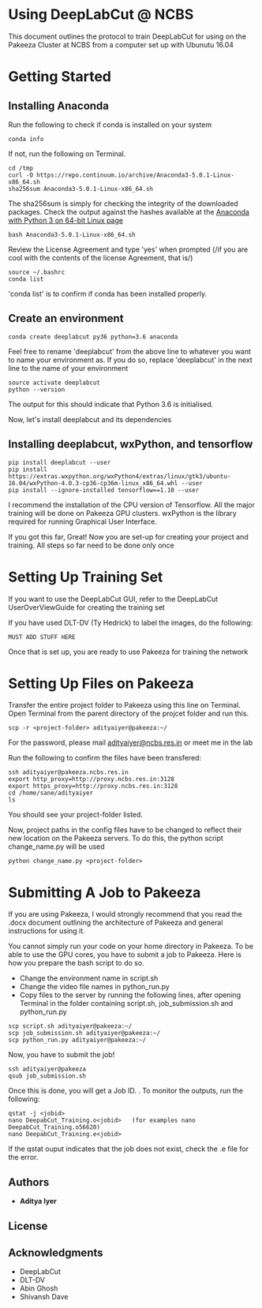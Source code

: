 # Using DeepLabCut @ NCBS

This document outlines the protocol to train DeepLabCut for using on the Pakeeza Cluster at NCBS from a computer set up with Ubunutu 16.04

# Getting Started

## Installing Anaconda
Run the following to check if conda is installed on your system
```
conda info
```
If not, run the following on Terminal.
```
cd /tmp
curl -O https://repo.continuum.io/archive/Anaconda3-5.0.1-Linux-x86_64.sh
sha256sum Anaconda3-5.0.1-Linux-x86_64.sh
```
The sha256sum is simply for checking the integrity of the downloaded packages. Check the output against the hashes available at the [Anaconda with Python 3 on 64-bit Linux page](https://docs.continuum.io/anaconda/hashes/lin-3-64)

```
bash Anaconda3-5.0.1-Linux-x86_64.sh
```
Review the License Agreement and type 'yes' when prompted (/if you are cool with the contents of the license Agreement, that is/)

```
source ~/.bashrc
conda list
```

'conda list' is to confirm if conda has been installed properly.

## Create an environment

```
conda create deeplabcut py36 python=3.6 anaconda
```
Feel free to rename 'deeplabcut' from the above line to whatever you want to name your environment as. If you do so, replace 'deeplabcut' in the next line to the name of your environment

```
source activate deeplabcut
python --version
```
The output for this should indicate that Python 3.6 is initialised.

Now, let's install deeplabcut and its dependencies

## Installing deeplabcut, wxPython, and tensorflow

```
pip install deeplabcut --user
pip install https://extras.wxpython.org/wxPython4/extras/linux/gtk3/ubuntu-16.04/wxPython-4.0.3-cp36-cp36m-linux_x86_64.whl --user
pip install --ignore-installed tensorflow==1.10 --user
```
I recommend the installation of the CPU version of Tensorflow. All the major training will be done on Pakeeza GPU clusters.
wxPython is the library required for running Graphical User Interface.

If you got this far, Great! Now you are set-up for creating your project and training. All steps so far need to be done only once

# Setting Up Training Set
If you want to use the DeepLabCut GUI, refer to the DeepLabCut UserOverViewGuide for creating the training set

If you have used DLT-DV (Ty Hedrick) to label the images, do the following:
```
MUST ADD STUFF HERE
```

Once that is set up, you are ready to use Pakeeza for training the network

# Setting Up Files on Pakeeza

Transfer the entire project folder to Pakeeza using this line on Terminal. Open Terminal from the parent directory of the projcet folder and run this.
```
scp -r <project-folder> adityaiyer@pakeeza:~/
```

For the password, please mail adityaiyer@ncbs.res.in or meet me in the lab

Run the following to confirm the files have been transfered:
```
ssh adityaiyer@pakeeza.ncbs.res.in
export http_proxy=http://proxy.ncbs.res.in:3128
export https_proxy=http://proxy.ncbs.res.in:3128
cd /home/sane/adityaiyer
ls
```
You should see your project-folder listed.

Now, project paths in the config files have to be changed to reflect their new location on the Pakeeza servers. To do this, the python script change_name.py will be used
```
python change_name.py <project-folder>
```

# Submitting A Job to Pakeeza

If you are using Pakeeza, I would strongly recommend that you read the .docx document outlining the architecture of Pakeeza and general instructions for using it.

You cannot simply run your code on your home directory in Pakeeza. To be able to use the GPU cores, you have to submit a job to Pakeeza. Here is how you prepare the bash script to do so.

* Change the environment name in script.sh
* Change the video file names in python_run.py
* Copy files to the server by running the following lines, after opening Terminal in the folder containing script.sh, job_submission.sh and python_run.py

```
scp script.sh adityaiyer@pakeeza:~/
scp job_submission.sh adityaiyer@pakeeza:~/
scp python_run.py adityaiyer@pakeeza:~/
```

Now, you have to submit the job!

```
ssh adityaiyer@pakeeza
qsub job_submission.sh
```

Once this is done, you will get a Job ID. <jobid>. To monitor the outputs, run the following:
```
qstat -j <jobid>
nano DeepabCut_Training.o<jobid>   (for examples nano DeepabCut_Training.o56620)
nano DeepabCut_Training.e<jobid>
```

If the qstat ouput indicates that the job does not exist, check the .e file for the error.

## Authors

* **Aditya Iyer**

## License


## Acknowledgments

* DeepLabCut
* DLT-DV
* Abin Ghosh
* Shivansh Dave

